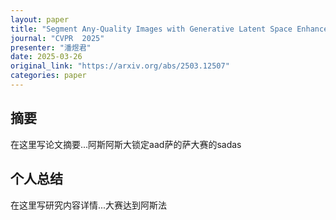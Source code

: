 ```yaml
---
layout: paper
title: "Segment Any-Quality Images with Generative Latent Space Enhancement"
journal: "CVPR  2025"
presenter: "潘煜君"
date: 2025-03-26
original_link: "https://arxiv.org/abs/2503.12507"
categories: paper
---
```


## 摘要

在这里写论文摘要...阿斯阿斯大锁定aad萨的萨大赛的sadas 

## 个人总结 

在这里写研究内容详情...大赛达到阿斯法


